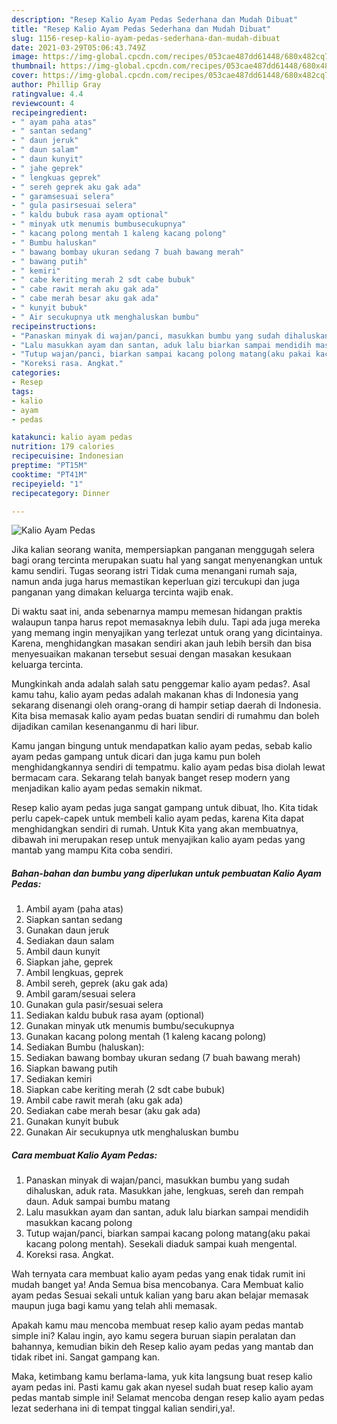 ```yaml
---
description: "Resep Kalio Ayam Pedas Sederhana dan Mudah Dibuat"
title: "Resep Kalio Ayam Pedas Sederhana dan Mudah Dibuat"
slug: 1156-resep-kalio-ayam-pedas-sederhana-dan-mudah-dibuat
date: 2021-03-29T05:06:43.749Z
image: https://img-global.cpcdn.com/recipes/053cae487dd61448/680x482cq70/kalio-ayam-pedas-foto-resep-utama.jpg
thumbnail: https://img-global.cpcdn.com/recipes/053cae487dd61448/680x482cq70/kalio-ayam-pedas-foto-resep-utama.jpg
cover: https://img-global.cpcdn.com/recipes/053cae487dd61448/680x482cq70/kalio-ayam-pedas-foto-resep-utama.jpg
author: Phillip Gray
ratingvalue: 4.4
reviewcount: 4
recipeingredient:
- " ayam paha atas"
- " santan sedang"
- " daun jeruk"
- " daun salam"
- " daun kunyit"
- " jahe geprek"
- " lengkuas geprek"
- " sereh geprek aku gak ada"
- " garamsesuai selera"
- " gula pasirsesuai selera"
- " kaldu bubuk rasa ayam optional"
- " minyak utk menumis bumbusecukupnya"
- " kacang polong mentah 1 kaleng kacang polong"
- " Bumbu haluskan"
- " bawang bombay ukuran sedang 7 buah bawang merah"
- " bawang putih"
- " kemiri"
- " cabe keriting merah 2 sdt cabe bubuk"
- " cabe rawit merah aku gak ada"
- " cabe merah besar aku gak ada"
- " kunyit bubuk"
- " Air secukupnya utk menghaluskan bumbu"
recipeinstructions:
- "Panaskan minyak di wajan/panci, masukkan bumbu yang sudah dihaluskan, aduk rata. Masukkan jahe, lengkuas, sereh dan rempah daun. Aduk sampai bumbu matang"
- "Lalu masukkan ayam dan santan, aduk lalu biarkan sampai mendidih masukkan kacang polong"
- "Tutup wajan/panci, biarkan sampai kacang polong matang(aku pakai kacang polong mentah). Sesekali diaduk sampai kuah mengental."
- "Koreksi rasa. Angkat."
categories:
- Resep
tags:
- kalio
- ayam
- pedas

katakunci: kalio ayam pedas 
nutrition: 179 calories
recipecuisine: Indonesian
preptime: "PT15M"
cooktime: "PT41M"
recipeyield: "1"
recipecategory: Dinner

---
```



![Kalio Ayam Pedas](https://img-global.cpcdn.com/recipes/053cae487dd61448/680x482cq70/kalio-ayam-pedas-foto-resep-utama.jpg)

Jika kalian seorang wanita, mempersiapkan panganan menggugah selera bagi orang tercinta merupakan suatu hal yang sangat menyenangkan untuk kamu sendiri. Tugas seorang istri Tidak cuma menangani rumah saja, namun anda juga harus memastikan keperluan gizi tercukupi dan juga panganan yang dimakan keluarga tercinta wajib enak.

Di waktu  saat ini, anda sebenarnya mampu memesan hidangan praktis walaupun tanpa harus repot memasaknya lebih dulu. Tapi ada juga mereka yang memang ingin menyajikan yang terlezat untuk orang yang dicintainya. Karena, menghidangkan masakan sendiri akan jauh lebih bersih dan bisa menyesuaikan makanan tersebut sesuai dengan masakan kesukaan keluarga tercinta. 



Mungkinkah anda adalah salah satu penggemar kalio ayam pedas?. Asal kamu tahu, kalio ayam pedas adalah makanan khas di Indonesia yang sekarang disenangi oleh orang-orang di hampir setiap daerah di Indonesia. Kita bisa memasak kalio ayam pedas buatan sendiri di rumahmu dan boleh dijadikan camilan kesenanganmu di hari libur.

Kamu jangan bingung untuk mendapatkan kalio ayam pedas, sebab kalio ayam pedas gampang untuk dicari dan juga kamu pun boleh menghidangkannya sendiri di tempatmu. kalio ayam pedas bisa diolah lewat bermacam cara. Sekarang telah banyak banget resep modern yang menjadikan kalio ayam pedas semakin nikmat.

Resep kalio ayam pedas juga sangat gampang untuk dibuat, lho. Kita tidak perlu capek-capek untuk membeli kalio ayam pedas, karena Kita dapat menghidangkan sendiri di rumah. Untuk Kita yang akan membuatnya, dibawah ini merupakan resep untuk menyajikan kalio ayam pedas yang mantab yang mampu Kita coba sendiri.

<!--inarticleads1-->

##### Bahan-bahan dan bumbu yang diperlukan untuk pembuatan Kalio Ayam Pedas:

1. Ambil  ayam (paha atas)
1. Siapkan  santan sedang
1. Gunakan  daun jeruk
1. Sediakan  daun salam
1. Ambil  daun kunyit
1. Siapkan  jahe, geprek
1. Ambil  lengkuas, geprek
1. Ambil  sereh, geprek (aku gak ada)
1. Ambil  garam/sesuai selera
1. Gunakan  gula pasir/sesuai selera
1. Sediakan  kaldu bubuk rasa ayam (optional)
1. Gunakan  minyak utk menumis bumbu/secukupnya
1. Gunakan  kacang polong mentah (1 kaleng kacang polong)
1. Sediakan  Bumbu (haluskan):
1. Sediakan  bawang bombay ukuran sedang (7 buah bawang merah)
1. Siapkan  bawang putih
1. Sediakan  kemiri
1. Siapkan  cabe keriting merah (2 sdt cabe bubuk)
1. Ambil  cabe rawit merah (aku gak ada)
1. Sediakan  cabe merah besar (aku gak ada)
1. Gunakan  kunyit bubuk
1. Gunakan  Air secukupnya utk menghaluskan bumbu




<!--inarticleads2-->

##### Cara membuat Kalio Ayam Pedas:

1. Panaskan minyak di wajan/panci, masukkan bumbu yang sudah dihaluskan, aduk rata. Masukkan jahe, lengkuas, sereh dan rempah daun. Aduk sampai bumbu matang
1. Lalu masukkan ayam dan santan, aduk lalu biarkan sampai mendidih masukkan kacang polong
1. Tutup wajan/panci, biarkan sampai kacang polong matang(aku pakai kacang polong mentah). Sesekali diaduk sampai kuah mengental.
1. Koreksi rasa. Angkat.




Wah ternyata cara membuat kalio ayam pedas yang enak tidak rumit ini mudah banget ya! Anda Semua bisa mencobanya. Cara Membuat kalio ayam pedas Sesuai sekali untuk kalian yang baru akan belajar memasak maupun juga bagi kamu yang telah ahli memasak.

Apakah kamu mau mencoba membuat resep kalio ayam pedas mantab simple ini? Kalau ingin, ayo kamu segera buruan siapin peralatan dan bahannya, kemudian bikin deh Resep kalio ayam pedas yang mantab dan tidak ribet ini. Sangat gampang kan. 

Maka, ketimbang kamu berlama-lama, yuk kita langsung buat resep kalio ayam pedas ini. Pasti kamu gak akan nyesel sudah buat resep kalio ayam pedas mantab simple ini! Selamat mencoba dengan resep kalio ayam pedas lezat sederhana ini di tempat tinggal kalian sendiri,ya!.


